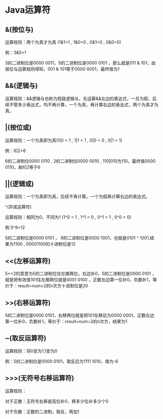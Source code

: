 # Java运算符

## &(按位与)

运算规则：两个为真才为真 (1&1=1 , 1&0=0 , 0&1=0 , 0&0=0)

例：3&5=1

3的二进制位是0000 0011，5的二进制位是0000 0101 ，那么就是011 & 101，由按位与运算规则得知，001 & 101等于0000 0001，最终值为1

## &&(逻辑与)

运算规则：&&逻辑与也称为短路逻辑与，先运算&&左边的表达式，一旦为假，后续不管多少表达式，均不再计算，一个为真，再计算右边的表达式，两个为真才为真。

## |(按位或)

运算规则：一个为真即为真(1|0 = 1 , 1|1 = 1 , 0|0 = 0 , 0|1 = 1)

例：6|2=6

6的二进制位0000 0110 , 2的二进制位0000 0010 , 110|010为110，最终值0000 0110，故6|2等于6

## ||(逻辑或)

运算规则：一个为真即为真，后续不再计算，一个为假再计算右边的表达式。

^(异或运算符)

运算规则：相同为0，不同为1 (1^0 = 1 , 1^1 = 0 , 0^1 = 1 , 0^0 = 0)

例 5^9=12

5的二进制位是0000 0101 ， 9的二进制位是0000 1001，也就是0101 ^ 1001,结果为1100 , 00001100的十进制位是12

## <<(左移运算符)

5<<2的意思为5的二进制位往左挪两位，右边补0，5的二进制位是0000 0101 ， 就是把有效值101往左挪两位就是0001 0100 ，正数左边第一位补0，负数补1，等价于：result=num×2的n次方十进制位是20

## >>(右移运算符)

5的二进制位是0000 0101，右移两位就是把101左移后为0000 0001，正数左边第一位补0，负数补1，等价于：result=num÷2的n次方，结果为1

## ~(取反运算符)

运算规则：将0变为1,1变为0

例：5的二进制位是0000 0101，取反后为1111 1010，值为-6

## >>>(无符号右移运算符)

运算规则：

对于正数：无符号右移是高位补0，移多少位补多少个0

对于负数：正数的二进制，取反，再加1